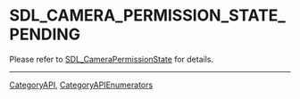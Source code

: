 # SDL_CAMERA_PERMISSION_STATE_PENDING

Please refer to [SDL_CameraPermissionState](SDL_CameraPermissionState) for details.

----
[CategoryAPI](CategoryAPI), [CategoryAPIEnumerators](CategoryAPIEnumerators)

